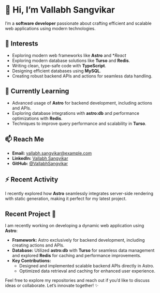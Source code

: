 # 👋 Hi, I’m Vallabh Sangvikar  

I’m a **software developer** passionate about crafting efficient and scalable web applications using modern technologies.  

## 👀 Interests  
- Exploring modern web frameworks like **Astro** and **React*
- Exploring modern database solutions like **Turso** and **Redis**.  
- Writing clean, type-safe code with **TypeScript**.
- Designing efficient databases using **MySQL**.  
- Creating robust backend APIs and actions for seamless data handling.  

## 🌱 Currently Learning  
- Advanced usage of **Astro** for backend development, including actions and APIs.  
- Exploring database integrations with **astro:db** and performance optimizations with **Redis**.  
- Techniques to improve query performance and scalability in **Turso**.  

## 📫 Reach Me  
- **Email:** [vallabh.sangvikar@example.com](mailto:vallabh.sangvikar@example.com)  
- **LinkedIn:** [Vallabh Sangvikar](https://www.linkedin.com/in/vallabhsangvikar)  
- **GitHub:** [@VallabhSangvikar](https://github.com/VallabhSangvikar)  

## ⚡ Recent Activity
I recently explored how **Astro** seamlessly integrates server-side rendering with static generation, making it perfect for my latest project. 

## Recent Project 🚀  
I am recently working on developing a dynamic web application using **Astro**:  
- **Framework:** Astro exclusively for backend development, including creating actions and APIs.  
- **Database:** Utilized **astro:db** with **Turso** for seamless data management and explored **Redis** for caching and performance improvements.  
- **Key Contributions:**  
  - Designed and implemented scalable backend APIs directly in Astro.  
  - Optimized data retrieval and caching for enhanced user experience.  

Feel free to explore my repositories and reach out if you’d like to discuss ideas or collaborate. Let’s innovate together! ✨
